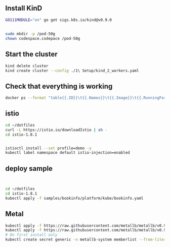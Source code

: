 ## Install KinD

```bash
GO111MODULE="on" go get sigs.k8s.io/kind@v0.9.0

```

## 

```bash
sudo mkdir -p /pod-50g
chown codespace.codepace /pod-50g
```


## Start the cluster

```bash
kind delete cluster
kind create cluster --config ./1\ Setup/kind_2_workers.yaml

```

## Check that everything is working

```bash
docker ps --format "table{{.ID}}\t{{.Names}}\t{{.Image}}\t{{.RunningFor}}\t{{.Status}}"

```

## istio
```bash
cd ~/dotfiles
curl -L https://istio.io/downloadIstio | sh -
cd istio-1.8.1


istioctl install --set profile=demo -y
kubectl label namespace default istio-injection=enabled
```

## deploy sample
```bash


cd ~/dotfiles
cd istio-1.8.1
kubectl apply -f samples/bookinfo/platform/kube/bookinfo.yaml

```

## Metal

```bash
kubectl apply -f https://raw.githubusercontent.com/metallb/metallb/v0.9.5/manifests/namespace.yaml
kubectl apply -f https://raw.githubusercontent.com/metallb/metallb/v0.9.5/manifests/metallb.yaml
# On first install only
kubectl create secret generic -n metallb-system memberlist --from-literal=secretkey="$(openssl rand -base64 128)"

```